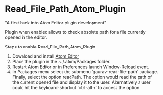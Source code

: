 # Read_File_Path_Atom_Plugin

"A first hack into Atom Editor plugin development"

Plugin when enabled allows to check absolute path for a file currently opened in the editor.

Steps to enable Read_File_Path_Atom_Plugin

1. Download and install [Atom Editor](https://atom.io/)
2. Place the plugin in the ~./.atom/Packages folder.
3. Restart Atom Editor or in Preferences launch Window-Reload event.
4. In Packages menu select the submenu 'gaurav-read-file-path' package. Finally, select the option readPath. The option would read the path of the current opened file and display it to the user. Alternatively a user could hit the keyboard-shortcut 'ctrl-alt-r' to access the option.

 
